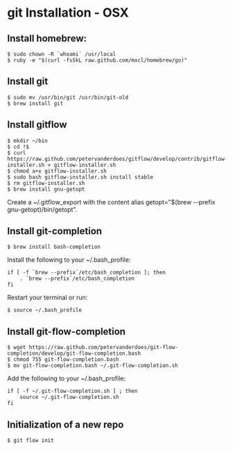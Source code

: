 # git Installation - OSX

## Install homebrew:

	$ sudo chown -R `whoami` /usr/local
	$ ruby -e "$(curl -fsSkL raw.github.com/mxcl/homebrew/go)"
	
## Install git

	$ sudo mv /usr/bin/git /usr/bin/git-old
	$ brew install git
	

## Install gitflow

	$ mkdir ~/bin
	$ cd !$
	$ curl https://raw.github.com/petervanderdoes/gitflow/develop/contrib/gitflow-installer.sh > gitflow-installer.sh
	$ chmod a+x gitflow-installer.sh
	$ sudo bash gitflow-installer.sh install stable
	$ rm gitflow-installer.sh
	$ brew install gnu-getopt

Create a ~/.gitflow_export with the content alias getopt="$(brew --prefix gnu-getopt)/bin/getopt".

## Install git-completion

	$ brew install bash-completion
	
Install the following to your ~/.bash_profile:
	
	if [ -f `brew --prefix`/etc/bash_completion ]; then
		. `brew --prefix`/etc/bash_completion
	fi
	
Restart your terminal or run: 
	
	$ source ~/.bash_profile

## Install git-flow-completion

	$ wget https://raw.github.com/petervanderdoes/git-flow-completion/develop/git-flow-completion.bash
	$ chmod 755 git-flow-completion.bash
	$ mv git-flow-completion.bash ~/.git-flow-completion.sh
	
Add the following to your ~/.bash_profile:

	if [ -f ~/.git-flow-completion.sh ] ; then
		source ~/.git-flow-completion.sh
	fi

## Initialization of a new repo
	
	$ git flow init
